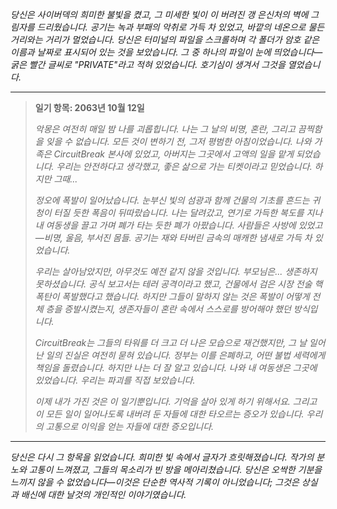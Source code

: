 _당신은 사이버덱의 희미한 불빛을 켰고, 그 미세한 빛이 이 버려진 갱 은신처의 벽에 그림자를 드리웠습니다. 공기는 녹과 부패의 악취로 가득 차 있었고, 바깥의 네온으로 물든 거리와는 거리가 멀었습니다. 당신은 터미널의 파일을 스크롤하며 각 폴더가 암호 같은 이름과 날짜로 표시되어 있는 것을 보았습니다. 그 중 하나의 파일이 눈에 띄었습니다—굵은 빨간 글씨로 "PRIVATE"라고 적혀 있었습니다. 호기심이 생겨서 그것을 열었습니다._

---

> **일기 항목: 2063년 10월 12일**
>
> _악몽은 여전히 매일 밤 나를 괴롭힙니다. 나는 그 날의 비명, 혼란, 그리고 끔찍함을 잊을 수 없습니다. 모든 것이 변하기 전, 그저 평범한 아침이었습니다. 나와 가족은 CircuitBreak 본사에 있었고, 아버지는 그곳에서 고액의 일을 맡게 되었습니다. 우리는 안전하다고 생각했고, 좋은 삶으로 가는 티켓이라고 믿었습니다. 하지만 그때..._
>
> _정오에 폭발이 일어났습니다. 눈부신 빛의 섬광과 함께 건물의 기초를 흔드는 귀청이 터질 듯한 폭음이 뒤따랐습니다. 나는 달려갔고, 연기로 가득한 복도를 지나 내 여동생을 끌고 가며 폐가 타는 듯한 폐가 아팠습니다. 사람들은 사방에 있었고—비명, 울음, 부서진 몸들. 공기는 재와 타버린 금속의 매캐한 냄새로 가득 차 있었습니다._
>
> _우리는 살아남았지만, 아무것도 예전 같지 않을 것입니다. 부모님은... 생존하지 못하셨습니다. 공식 보고서는 테러 공격이라고 했고, 건물에서 검은 시장 전술 핵폭탄이 폭발했다고 했습니다. 하지만 그들이 말하지 않는 것은 폭발이 어떻게 전체 층을 증발시켰는지, 생존자들이 혼란 속에서 스스로를 방어해야 했던 방식입니다._
>
> _CircuitBreak는 그들의 타워를 더 크고 더 나은 모습으로 재건했지만, 그 날 일어난 일의 진실은 여전히 묻혀 있습니다. 정부는 이를 은폐하고, 어떤 불법 세력에게 책임을 돌렸습니다. 하지만 나는 더 잘 알고 있습니다. 나와 내 여동생은 그곳에 있었습니다. 우리는 파괴를 직접 보았습니다._
>
> _이제 내가 가진 것은 이 일기뿐입니다. 기억을 살아 있게 하기 위해서요. 그리고 이 모든 일이 일어나도록 내버려 둔 자들에 대한 타오르는 증오가 있습니다. 우리의 고통으로 이익을 얻는 자들에 대한 증오입니다._

---

_당신은 다시 그 항목을 읽었습니다. 희미한 빛 속에서 글자가 흐릿해졌습니다. 작가의 분노와 고통이 느껴졌고, 그들의 목소리가 빈 방을 메아리쳤습니다. 당신은 오싹한 기분을 느끼지 않을 수 없었습니다—이것은 단순한 역사적 기록이 아니었습니다; 그것은 상실과 배신에 대한 날것의 개인적인 이야기였습니다._
